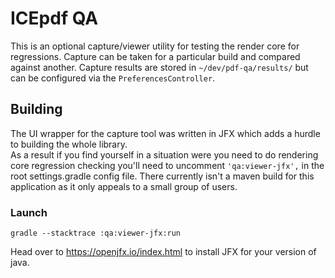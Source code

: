 # ICEpdf QA

This is an optional capture/viewer utility for testing the render core for regressions. Capture can be taken for a
particular build and compared against another. Capture results are stored in `~/dev/pdf-qa/results/` but can be
configured via the `PreferencesController`.

## Building

The UI wrapper for the capture tool was written in JFX which adds a hurdle to building the whole library.  
As a result if you find yourself in a situation were you need to do rendering core regression checking you'll need to
uncomment `'qa:viewer-jfx',` in the root settings.gradle config file. There currently isn't a maven build for this
application as it only appeals to a small group of users.

### Launch

`gradle --stacktrace :qa:viewer-jfx:run`

Head over to https://openjfx.io/index.html to install JFX for your version of java. 
